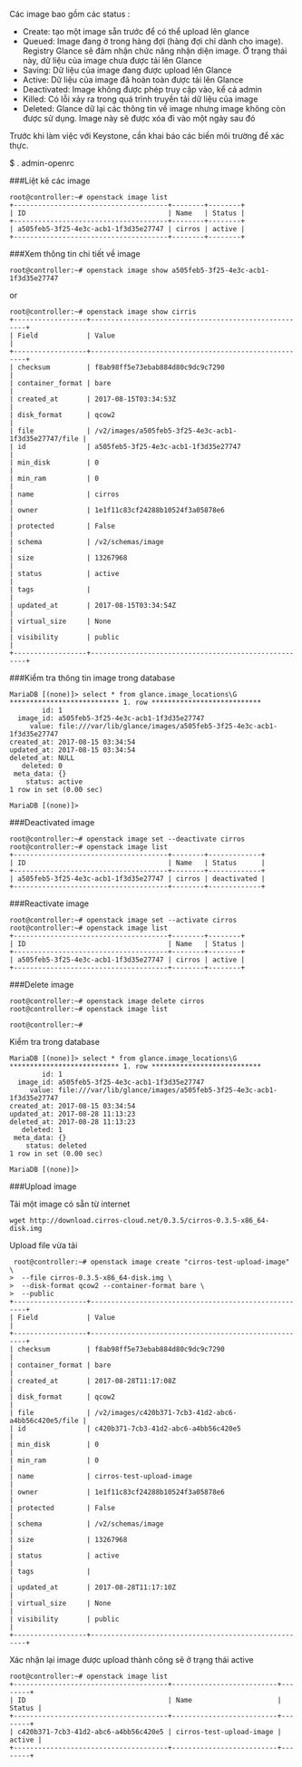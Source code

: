 Các image bao gồm các status : 

- Create: tạo một image sẵn trước để có thể upload lên glance
- Queued: Image đang ở trong hàng đợi (hàng đợi chỉ dành cho image). Registry Glance sẽ đảm nhận chức năng nhận diện image. Ở trạng thái này, dữ liệu của image chưa được tải lên Glance
- Saving: Dữ liệu của image đang được upload lên Glance
- Active: Dữ liệu của image đã hoàn toàn được tải lên Glance
- Deactivated: Image không được phép truy cập vào, kể cả admin
- Killed: Có lỗi xảy ra trong quá trình truyền tải dữ liệu của image
- Deleted: Glance dữ lại các thông tin về image nhưng image không còn được sử dụng. Image này sẽ được xóa đi vào một ngày sau đó



Trước khi làm việc với Keystone, cần khai báo các biến môi trường để xác thực.

$ . admin-openrc  

###Liệt kê các image 
```
root@controller:~# openstack image list
+--------------------------------------+--------+--------+
| ID                                   | Name   | Status |
+--------------------------------------+--------+--------+
| a505feb5-3f25-4e3c-acb1-1f3d35e27747 | cirros | active |
+--------------------------------------+--------+--------+
```


###Xem thông tin chi tiết về image 

```
root@controller:~# openstack image show a505feb5-3f25-4e3c-acb1-1f3d35e27747
```
or
```
root@controller:~# openstack image show cirris
+------------------+------------------------------------------------------+
| Field            | Value                                                |
+------------------+------------------------------------------------------+
| checksum         | f8ab98ff5e73ebab884d80c9dc9c7290                     |
| container_format | bare                                                 |
| created_at       | 2017-08-15T03:34:53Z                                 |
| disk_format      | qcow2                                                |
| file             | /v2/images/a505feb5-3f25-4e3c-acb1-1f3d35e27747/file |
| id               | a505feb5-3f25-4e3c-acb1-1f3d35e27747                 |
| min_disk         | 0                                                    |
| min_ram          | 0                                                    |
| name             | cirros                                               |
| owner            | 1e1f11c83cf24288b10524f3a05878e6                     |
| protected        | False                                                |
| schema           | /v2/schemas/image                                    |
| size             | 13267968                                             |
| status           | active                                               |
| tags             |                                                      |
| updated_at       | 2017-08-15T03:34:54Z                                 |
| virtual_size     | None                                                 |
| visibility       | public                                               |
+------------------+------------------------------------------------------+
```

###Kiểm tra thông tin image trong database

```
MariaDB [(none)]> select * from glance.image_locations\G
*************************** 1. row ***************************
        id: 1
  image_id: a505feb5-3f25-4e3c-acb1-1f3d35e27747
     value: file:///var/lib/glance/images/a505feb5-3f25-4e3c-acb1-1f3d35e27747
created_at: 2017-08-15 03:34:54
updated_at: 2017-08-15 03:34:54
deleted_at: NULL
   deleted: 0
 meta_data: {}
    status: active
1 row in set (0.00 sec)

MariaDB [(none)]>
```

###Deactivated image

```
root@controller:~# openstack image set --deactivate cirros
root@controller:~# openstack image list
+--------------------------------------+--------+-------------+
| ID                                   | Name   | Status      |
+--------------------------------------+--------+-------------+
| a505feb5-3f25-4e3c-acb1-1f3d35e27747 | cirros | deactivated |
+--------------------------------------+--------+-------------+
```

###Reactivate image 

```
root@controller:~# openstack image set --activate cirros
root@controller:~# openstack image list
+--------------------------------------+--------+--------+
| ID                                   | Name   | Status |
+--------------------------------------+--------+--------+
| a505feb5-3f25-4e3c-acb1-1f3d35e27747 | cirros | active |
+--------------------------------------+--------+--------+
```

###Delete image
 
```
root@controller:~# openstack image delete cirros
root@controller:~# openstack image list

root@controller:~#
```

Kiểm tra trong database

```
MariaDB [(none)]> select * from glance.image_locations\G
*************************** 1. row ***************************
        id: 1
  image_id: a505feb5-3f25-4e3c-acb1-1f3d35e27747
     value: file:///var/lib/glance/images/a505feb5-3f25-4e3c-acb1-1f3d35e27747
created_at: 2017-08-15 03:34:54
updated_at: 2017-08-28 11:13:23
deleted_at: 2017-08-28 11:13:23
   deleted: 1
 meta_data: {}
    status: deleted
1 row in set (0.00 sec)

MariaDB [(none)]>
```

###Upload image 

Tải một image có sẵn từ internet 

```
wget http://download.cirros-cloud.net/0.3.5/cirros-0.3.5-x86_64-disk.img
```

Upload file vừa tải 
```
 root@controller:~# openstack image create "cirros-test-upload-image" \
>  --file cirros-0.3.5-x86_64-disk.img \
>  --disk-format qcow2 --container-format bare \
>  --public
+------------------+------------------------------------------------------+
| Field            | Value                                                |
+------------------+------------------------------------------------------+
| checksum         | f8ab98ff5e73ebab884d80c9dc9c7290                     |
| container_format | bare                                                 |
| created_at       | 2017-08-28T11:17:08Z                                 |
| disk_format      | qcow2                                                |
| file             | /v2/images/c420b371-7cb3-41d2-abc6-a4bb56c420e5/file |
| id               | c420b371-7cb3-41d2-abc6-a4bb56c420e5                 |
| min_disk         | 0                                                    |
| min_ram          | 0                                                    |
| name             | cirros-test-upload-image                             |
| owner            | 1e1f11c83cf24288b10524f3a05878e6                     |
| protected        | False                                                |
| schema           | /v2/schemas/image                                    |
| size             | 13267968                                             |
| status           | active                                               |
| tags             |                                                      |
| updated_at       | 2017-08-28T11:17:10Z                                 |
| virtual_size     | None                                                 |
| visibility       | public                                               |
+------------------+------------------------------------------------------+
 ```
 
 Xác nhận lại image được upload thành công sẽ ở trạng thái active  
 ```
 root@controller:~# openstack image list
+--------------------------------------+--------------------------+--------+
| ID                                   | Name                     | Status |
+--------------------------------------+--------------------------+--------+
| c420b371-7cb3-41d2-abc6-a4bb56c420e5 | cirros-test-upload-image | active |
+--------------------------------------+--------------------------+--------+
 ```
 
 



